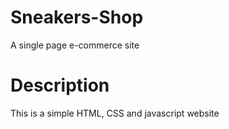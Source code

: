 # Sneakers-Shop
A single page e-commerce site 
# Description
This is a simple HTML, CSS and javascript website 
